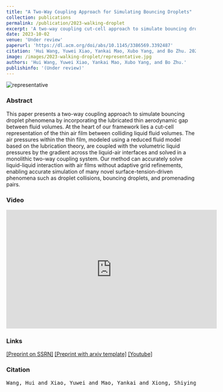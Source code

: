 ```yaml
---
title: "A Two-Way Coupling Approach for Simulating Bouncing Droplets"
collection: publications
permalink: /publication/2023-walking-droplet
excerpt: 'A two-way coupling cut-cell approach to simulate bouncing droplet phenomena by incorporating the lubricated thin aerodynamic gap between fluid volumes'
date: 2023-10-02
venue: 'Under review'
paperurl: 'https://dl.acm.org/doi/abs/10.1145/3386569.3392487'
citation: 'Hui Wang, Yuwei Xiao, Yankai Mao, Xubo Yang, and Bo Zhu. 2023. A Two-Way Coupling Approach for Simulating Bouncing Droplets. Under review'
image: /images/2023-walking-droplet/representative.jpg
authors: 'Hui Wang, Yuwei Xiao, Yankai Mao, Xubo Yang, and Bo Zhu.'
publishinfo: '(Under review)'
---
```


![representative](/images/2023-walking-droplet/representative.jpg)

### Abstract

This paper presents a two-way coupling approach to simulate bouncing droplet phenomena by incorporating the lubricated thin aerodynamic gap between fluid volumes. At the heart of our framework lies a cut-cell representation of the thin air film between colliding liquid fluid volumes. The air pressures within the thin film, modeled using a reduced fluid model based on the lubrication theory, are coupled with the volumetric liquid pressures by the gradient across the liquid-air interfaces and solved in a monolithic two-way coupling system. Our method can accurately solve liquid-liquid interaction with air films without adaptive grid refinements, enabling accurate simulation of many novel surface-tension-driven phenomena such as droplet collisions, bouncing droplets, and promenading pairs.


### Video

<iframe width="560" height="315" src="https://www.youtube.com/embed/WxcVmrmByVU?si=fm79BnCM6AcivJTh" title="YouTube video player" frameborder="0" allow="accelerometer; autoplay; clipboard-write; encrypted-media; gyroscope; picture-in-picture; web-share" allowfullscreen></iframe>

### Links

[[Preprint on SSRN]](http://ssrn.com/abstract=4579924)
[[Preprint with arxiv template]](/files/Walking_Droplet___Arxiv.pdf)
[[Youtube]](https://www.youtube.com/watch?v=WxcVmrmByVU)

### Citation


<pre>
Wang, Hui and Xiao, Yuwei and Mao, Yankai and Xiong, Shiying and Yang, Xubo and Zhu, Bo, A Two-Way Coupling Approach for Simulating Bouncing Droplets. Available at SSRN: https://ssrn.com/abstract=4579924 or http://dx.doi.org/10.2139/ssrn.4579924
</pre>